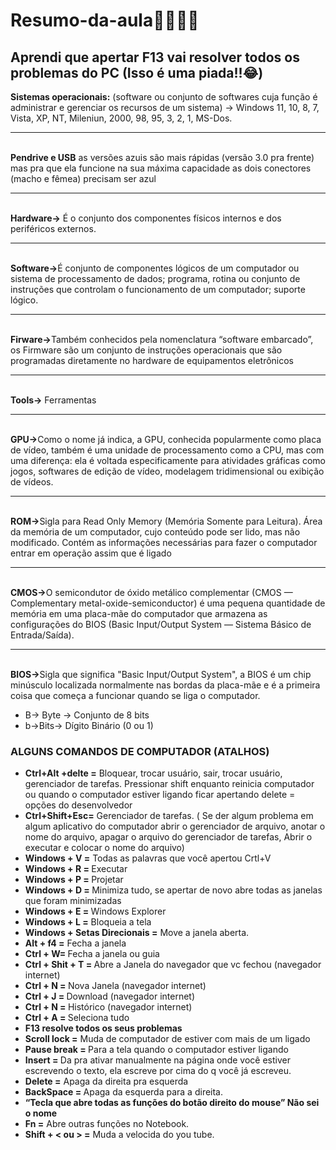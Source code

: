 # Resumo-da-aula👨‍💻🧑‍💻

## Aprendi que apertar F13 vai resolver todos os problemas do PC (Isso é uma piada!!😂)

<b>Sistemas operacionais:</b> (software ou conjunto de softwares cuja função é administrar e gerenciar os recursos de um sistema) -> Windows 11, 10, 8, 7, Vista, XP, NT, Mileniun, 2000, 98, 95, 3, 2, 1, MS-Dos.
<br><hr><br>
<b>Pendrive e USB</b> as versões azuis são mais rápidas (versão 3.0 pra frente) mas pra que ela funcione na sua máxima capacidade as dois conectores (macho e fêmea) precisam ser azul
<br><hr><br>
<b>Hardware-></b> É o conjunto dos componentes físicos internos e dos periféricos externos.
<br><hr><br>
<b>Software-></b>É conjunto de componentes lógicos de um computador ou sistema de processamento de dados; programa, rotina ou conjunto de instruções que controlam o funcionamento de um computador; suporte lógico.
<br><hr><br>
<b>Firware-></b>Também conhecidos pela nomenclatura “software embarcado”, os Firmware são um conjunto de instruções operacionais que são programadas diretamente no hardware de equipamentos eletrônicos
<br><hr><br>
<b>Tools-></b> Ferramentas
<br><hr><br>
<b>GPU-></b>Como o nome já indica, a GPU, conhecida popularmente como placa de vídeo, também é uma unidade de processamento como a CPU, mas com uma diferença: ela é voltada especificamente para atividades gráficas como jogos, softwares de edição de vídeo, modelagem tridimensional ou exibição de vídeos.
<br><hr><br>
<b>ROM-></b>Sigla para Read Only Memory (Memória Somente para Leitura). Área da memória de um computador, cujo conteúdo pode ser lido, mas não modificado. Contém as informações necessárias para fazer o computador entrar em operação assim que é ligado 
<br><hr><br>
<b>CMOS-></b>O semicondutor de óxido metálico complementar (CMOS — Complementary metal-oxide-semiconductor) é uma pequena quantidade de memória em uma placa-mãe do computador que armazena as configurações do BIOS (Basic Input/Output System — Sistema Básico de Entrada/Saída).
<br><hr><br>
<b>BIOS-></b>Sigla que significa "Basic Input/Output System", a BIOS é um chip minúsculo localizada normalmente nas bordas da placa-mãe e é a primeira coisa que começa a funcionar quando se liga o computador.
<ul>
  <li>B-> Byte -> Conjunto de 8 bits</li>
  <li>b->Bits-> Dígito Binário (0 ou 1)</li>
</ul>

### ALGUNS COMANDOS DE COMPUTADOR (ATALHOS)
<ul>
  <li><b>Ctrl+Alt +delte =</b> Bloquear, trocar usuário, sair, trocar usuário, gerenciador de tarefas.
Pressionar shift enquanto reinicia computador ou quando o computador estiver ligando ficar apertando delete = opções do desenvolvedor

<li><b>Ctrl+Shift+Esc=</b> Gerenciador de tarefas. ( Se der algum problema em algum aplicativo do computador abrir o gerenciador de arquivo, anotar o nome do arquivo, apagar o arquivo do gerenciador de tarefas, Abrir o executar e colocar o nome do arquivo) 

 <li><b>Windows + V =</b> Todas as palavras que você apertou Crtl+V </li>

<li><b>Windows + R = </b>Executar </li>

<li><b>Windows + P = </b>Projetar</li>

<li><b>Windows + D = </b>Minimiza tudo, se apertar de novo abre todas as janelas que foram minimizadas</li>

<li><b>Windows + E = </b>Windows Explorer </li>

<li><b>Windows + L =</b> Bloqueia a tela</li>
  
<li><b>Windows + Setas Direcionais =</b> Move a janela aberta.</li>

<li><b>Alt + f4 =</b> Fecha a janela</li>

<li><b>Ctrl + W= </b>Fecha a janela ou guia</li> 

<li><b>Ctrl + Shit + T = </b>Abre a Janela do navegador que vc fechou (navegador internet)</li>

<li><b>Ctrl + N = </b>Nova Janela (navegador internet)</li>

<li><b>Ctrl + J = </b>Download (navegador internet)</li>

<li><b>Ctrl + N = </b>Histórico (navegador internet)</li>
  
<li><b>Ctrl + A = </b>Seleciona tudo</li>
  
<li><b>F13 resolve todos os seus problemas</b></li>

<li><b>Scroll lock =</b> Muda de computador de estiver com mais de um ligado</li>

<li><b>Pause break = </b>Para a tela quando o computador estiver ligando</li>

<li><b>Insert = </b>Da pra ativar manualmente na página onde você estiver escrevendo o texto, ela escreve por cima do q você já escreveu.</li>

<li><b>Delete =</b> Apaga da direita pra esquerda</li>

<li><b>BackSpace = </b>Apaga da esquerda para a direita.</li>

<li><b>“Tecla que abre todas as funções do botão direito do mouse” Não sei o nome</b></li>

<li><b>Fn =</b> Abre outras funções no Notebook. </li>
  
<li><b>Shift + < ou > =</b> Muda a velocida do you tube.</li>  
 </ul>
